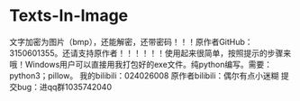 # Texts-In-Image
文字加密为图片（bmp），还能解密，还带密码！！！原作者GitHub：3150601355。还请支持原作者！！！！！！使用起来很简单，按照提示的步骤来哦！Windows用户可以直接用我打包好的exe文件。纯python编写。需要：python3；pillow。
我的bilibili：024026008
原作者bilibili：偶尔有点小迷糊
提交bug：进qq群1035742040
